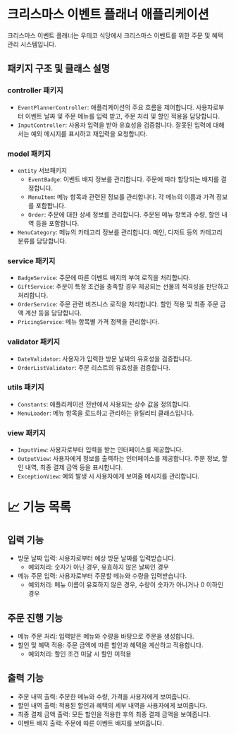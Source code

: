 # 크리스마스 이벤트 플래너 애플리케이션

크리스마스 이벤트 플래너는 우테코 식당에서 크리스마스 이벤트를 위한 주문 및 혜택 관리 시스템입니다.

## 패키지 구조 및 클래스 설명

### controller 패키지
- `EventPlannerController`: 애플리케이션의 주요 흐름을 제어합니다. 사용자로부터 이벤트 날짜 및 주문 메뉴를 입력 받고, 주문 처리 및 할인 적용을 담당합니다.
- `InputController`: 사용자 입력을 받아 유효성을 검증합니다. 잘못된 입력에 대해서는 예외 메시지를 표시하고 재입력을 요청합니다.

### model 패키지
- `entity` 서브패키지
    - `EventBadge`: 이벤트 배지 정보를 관리합니다. 주문에 따라 할당되는 배지를 결정합니다.
    - `MenuItem`: 메뉴 항목과 관련된 정보를 관리합니다. 각 메뉴의 이름과 가격 정보를 포함합니다.
    - `Order`: 주문에 대한 상세 정보를 관리합니다. 주문된 메뉴 항목과 수량, 할인 내역 등을 포함합니다.
- `MenuCategory`: 메뉴의 카테고리 정보를 관리합니다. 메인, 디저트 등의 카테고리 분류를 담당합니다.

### service 패키지
- `BadgeService`: 주문에 따른 이벤트 배지의 부여 로직을 처리합니다.
- `GiftService`: 주문이 특정 조건을 충족할 경우 제공되는 선물의 적격성을 판단하고 처리합니다.
- `OrderService`: 주문 관련 비즈니스 로직을 처리합니다. 할인 적용 및 최종 주문 금액 계산 등을 담당합니다.
- `PricingService`: 메뉴 항목별 가격 정책을 관리합니다.

### validator 패키지
- `DateValidator`: 사용자가 입력한 방문 날짜의 유효성을 검증합니다.
- `OrderListValidator`: 주문 리스트의 유효성을 검증합니다.

### utils 패키지
- `Constants`: 애플리케이션 전반에서 사용되는 상수 값을 정의합니다.
- `MenuLoader`: 메뉴 항목을 로드하고 관리하는 유틸리티 클래스입니다.

### view 패키지
- `InputView`: 사용자로부터 입력을 받는 인터페이스를 제공합니다.
- `OutputView`: 사용자에게 정보를 출력하는 인터페이스를 제공합니다. 주문 정보, 할인 내역, 최종 결제 금액 등을 표시합니다.
- `ExceptionView`: 예외 발생 시 사용자에게 보여줄 메시지를 관리합니다.


# 📈 기능 목록

## 입력 기능
- 방문 날짜 입력: 사용자로부터 예상 방문 날짜를 입력받습니다.
    - 예외처리: 숫자가 아닌 경우, 유효하지 않은 날짜인 경우
- 메뉴 주문 입력: 사용자로부터 주문할 메뉴와 수량을 입력받습니다.
    - 예외처리: 메뉴 이름이 유효하지 않은 경우, 수량이 숫자가 아니거나 0 이하인 경우

## 주문 진행 기능
- 메뉴 주문 처리: 입력받은 메뉴와 수량을 바탕으로 주문을 생성합니다.
- 할인 및 혜택 적용: 주문 금액에 따른 할인과 혜택을 계산하고 적용합니다.
    - 예외처리: 할인 조건 미달 시 할인 미적용

## 출력 기능
- 주문 내역 출력: 주문한 메뉴와 수량, 가격을 사용자에게 보여줍니다.
- 할인 내역 출력: 적용된 할인과 혜택의 세부 내역을 사용자에게 보여줍니다.
- 최종 결제 금액 출력: 모든 할인을 적용한 후의 최종 결제 금액을 보여줍니다.
- 이벤트 배지 출력: 주문에 따른 이벤트 배지를 보여줍니다.